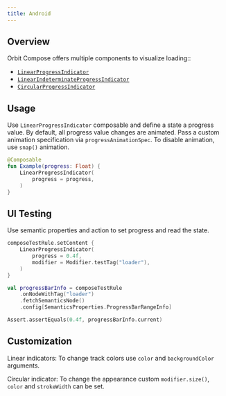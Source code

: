 ```yaml
---
title: Android
---
```


## Overview

Orbit Compose offers multiple components to visualize loading::

- [`LinearProgressIndicator`](https://kiwicom.github.io/orbit-compose/ui/kiwi.orbit.compose.ui.controls/-linear-progress-indicator.html)
- [`LinearIndeterminateProgressIndicator`](https://kiwicom.github.io/orbit-compose/ui/kiwi.orbit.compose.ui.controls/-linear-indeterminate-progress-indicator.html)
- [`CircularProgressIndicator`](https://kiwicom.github.io/orbit-compose/ui/kiwi.orbit.compose.ui.controls/-circular-progress-indicator.html)

## Usage

Use `LinearProgressIndicator` composable and define a state a progress value. By default, all progress value changes are animated. Pass a custom animation specification via `progressAnimationSpec`. To disable animation, use `snap()` animation.

```kotlin
@Composable
fun Example(progress: Float) {
    LinearProgressIndicator(
        progress = progress,
    )
}
```

## UI Testing

Use semantic properties and action to set progress and read the state.

```kotlin
composeTestRule.setContent {
    LinearProgressIndicator(
        progress = 0.4f,
        modifier = Modifier.testTag("loader"),
    )
}

val progressBarInfo = composeTestRule
    .onNodeWithTag("loader")
    .fetchSemanticsNode()
    .config[SemanticsProperties.ProgressBarRangeInfo]

Assert.assertEquals(0.4f, progressBarInfo.current)
```

## Customization

Linear indicators: To change track colors use `color` and `backgroundColor` arguments.

Circular indicator: To change the appearance custom `modifier.size()`, `color` and `strokeWidth` can be set.
